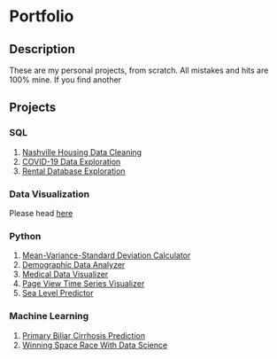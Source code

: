 # Portfolio

## Description

These are my personal projects, from scratch. All mistakes and hits are 100% mine. If you find another 

## Projects

### SQL

1. [Nashville Housing Data Cleaning](sql_cleaning)
2. [COVID-19 Data Exploration](sql_covid)
3. [Rental Database Exploration](sql_sakila)

### Data Visualization

Please head [here](https://github.com/datakrdo/dataviz)

### Python

1. [Mean-Variance-Standard Deviation Calculator](https://github.com/datakrdo/freecodecamp-dapython/01-mean-variance-standard-deviation-calculator)
2. [Demographic Data Analyzer](https://github.com/datakrdo/freecodecamp-dapython/02-demographic-data-analyzer)
3. [Medical Data Visualizer](https://github.com/datakrdo/freecodecamp-dapython/03-medical-data-visualizer)
4. [Page View Time Series Visualizer](https://github.com/datakrdo/freecodecamp-dapython/04-page-view-time-series-visualizer)
5. [Sea Level Predictor](https://github.com/datakrdo/freecodecamp-dapython/05-sea-level-predictor)

### Machine Learning

1. [Primary Biliar Cirrhosis Prediction](cirrhosis)
2. [Winning Space Race With Data Science](https://github.com/datakrdo/coursera_IBM_capstone)
